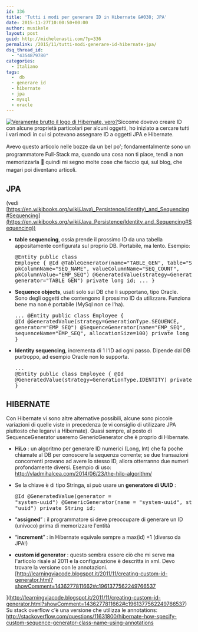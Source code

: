 ```yaml
---
id: 336
title: 'Tutti i modi per generare ID in Hibernate &#038; JPA'
date: 2015-11-27T10:00:50+00:00
author: musikele
layout: post
guid: http://michelenasti.com/?p=336
permalink: /2015/11/tutti-modi-generare-id-hibernate-jpa/
dsq_thread_id:
  - "4354879780"
categories:
  - Italiano
tags:
  -  db
  - generare id
  - hibernate
  - jpa
  - mysql
  - oracle
---
```

[<img class="size-full wp-image-456 alignleft" src="https://i0.wp.com/michelenasti.com/wp-content/uploads/2015/11/hibernate.jpg?fit=200%2C195" alt="Veramente brutto il logo di Hibernate, vero? " data-recalc-dims="1" />](https://i0.wp.com/michelenasti.com/wp-content/uploads/2015/11/hibernate.jpg)Siccome dovevo creare ID con alcune proprietà particolari per alcuni oggetti, ho iniziato a cercare tutti i vari modi in cui si potevano assegnare ID a oggetti JPA e Hibernate.

Avevo questo articolo nelle bozze da un bel po'; f<span style="line-height: 1.5;">ondamentalmente sono un programmatore Full-Stack ma, quando una cosa non ti piace, tendi a </span><span style="line-height: 1.5;">non memorizzarla 🙂 quindi mi segno molte cose che faccio qui, sul blog, che magari poi diventano articoli. </span>

## JPA

(vedi [https://en.wikibooks.org/wiki/Java\_Persistence/Identity\_and_Sequencing#Sequencing](https://en.wikibooks.org/wiki/Java_Persistence/Identity_and_Sequencing#Sequencing))

  * **table sequencing**, ossia prende il prossimo ID da una tabella appositamente configurata sul proprio DB. Portabile, ma lento. Esempio: <pre class="lang:java decode:true">@Entity
public class Employee {
    @Id
    @TableGenerator(name="TABLE_GEN", table="SEQUENCE_TABLE", pkColumnName="SEQ_NAME",
        valueColumnName="SEQ_COUNT", pkColumnValue="EMP_SEQ")
    @GeneratedValue(strategy=GenerationType.TABLE, generator="TABLE_GEN")
    private long id;
    ...
}</pre>

  * <span class="mw-headline"><strong>Sequence objects</strong>, usati solo sui DB che li supportano, tipo Oracle. Sono degli oggetti che contengono il prossimo ID da utilizzare. Funziona bene ma non è portabile (MySql non ce l'ha). </span> <pre class="lang:java decode:true">...
@Entity
public class Employee {
    @Id
    @GeneratedValue(strategy=GenerationType.SEQUENCE, generator="EMP_SEQ")
    @SequenceGenerator(name="EMP_SEQ", sequenceName="EMP_SEQ", allocationSize=100)
    private long id;
    ...
}</pre>

  * <span class="mw-headline"><strong>Identity sequencing</strong>, incrementa di 1 l'ID ad ogni passo. Dipende dal DB purtroppo, ad esempio Oracle non lo supporta. </span> <pre class="lang:java decode:true ">...
@Entity
public class Employee {
    @Id
    @GeneratedValue(strategy=GenerationType.IDENTITY)
    private long id;
    ...
}</pre>
    
     </li> </ul> 
    
    ## HIBERNATE
    
    Con Hibernate vi sono altre alternative possibili, alcune sono piccole variazioni di quelle viste in precedenza (e vi consiglio di utilizzare JPA piuttosto che legarvi a Hibernate). Quasi sempre, al posto di SequenceGenerator useremo GenericGenerator che è proprio di Hibernate.
    
      * **HiLo** : un algoritmo per generare ID numerici (Long, Int) che fa poche chiamate al DB per conoscere la sequenza corrente; se due transazioni concorrenti provano ad avere lo stesso ID, allora otterranno due numeri profondamente diversi. Esempio di uso: <http://vladmihalcea.com/2014/06/23/the-hilo-algorithm/>
      * Se la chiave è di tipo Stringa, si può usare un **generatore di UUID** : <pre class="lang:java decode:true">@Id
@GeneratedValue(generator = "system-uuid")
@GenericGenerator(name = "system-uuid", strategy = "uuid")
private String id;</pre>
    
      * &#8220;**assigned**&#8221; : il programmatore si deve preoccupare di generare un ID (univoco) prima di memorizzare l'entità
      * &#8220;**increment**&#8221; : in Hibernate equivale sempre a max(id) +1 (diverso da JPA!)
      * **custom id generator** : questo sembra essere ciò che mi serve ma l'articolo risale al 2011 e la configurazione è descritta in xml. Devo trovare la versione con le annotazioni. [http://learningviacode.blogspot.it/2011/11/creating-custom-id-generator.html?showComment=1436277811662#c1961377562249766537
  
](http://learningviacode.blogspot.it/2011/11/creating-custom-id-generator.html?showComment=1436277811662#c1961377562249766537) Su stack overflow c'è una versione che utilizza le annotations: <http://stackoverflow.com/questions/11631800/hibernate-how-specify-custom-sequence-generator-class-name-using-annotations>
    
     